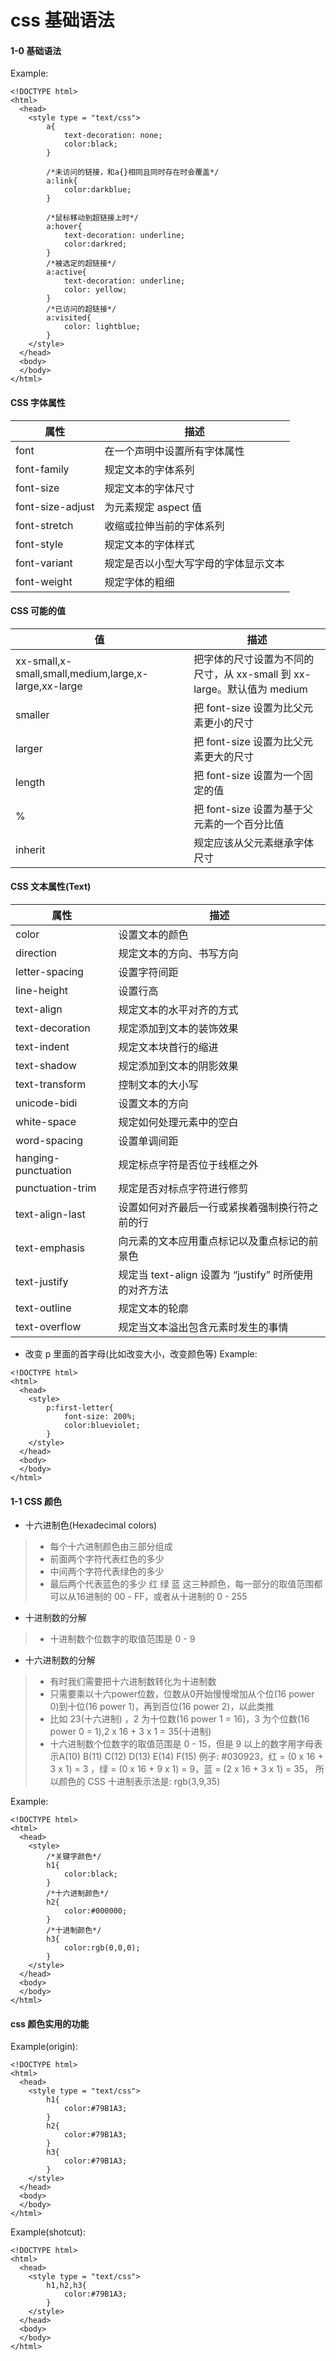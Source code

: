 # css 基础语法
#### 1-0 基础语法
Example:
```
<!DOCTYPE html>
<html>
  <head>
    <style type = "text/css">
        a{
            text-decoration: none;
            color:black;
        }

        /*未访问的链接，和a{}相同且同时存在时会覆盖*/
        a:link{
            color:darkblue;
        }

        /*鼠标移动到超链接上时*/
        a:hover{
            text-decoration: underline;
            color:darkred;
        }
        /*被选定的超链接*/
        a:active{
            text-decoration: underline;
            color: yellow;
        }
        /*已访问的超链接*/
        a:visited{
            color: lightblue;
        }
    </style>
  </head>
  <body>
  </body>
</html>
```

#### CSS 字体属性

| 属性 | 描述 |
|------|------|
| font | 在一个声明中设置所有字体属性 |
| font-family | 规定文本的字体系列 |
| font-size | 规定文本的字体尺寸 |
| font-size-adjust | 为元素规定 aspect 值 |
| font-stretch | 收缩或拉伸当前的字体系列 |
| font-style | 规定文本的字体样式 |
| font-variant | 规定是否以小型大写字母的字体显示文本 |
| font-weight | 规定字体的粗细 |

#### CSS 可能的值

| 值 | 描述 |
|------|------|
| xx-small,x-small,small,medium,large,x-large,xx-large | 把字体的尺寸设置为不同的尺寸，从 xx-small 到 xx-large。默认值为 medium |
| smaller | 把 font-size 设置为比父元素更小的尺寸 |
| larger | 把 font-size 设置为比父元素更大的尺寸 |
| length | 把 font-size 设置为一个固定的值 |
| % | 把 font-size 设置为基于父元素的一个百分比值 |
| inherit | 规定应该从父元素继承字体尺寸 |

#### CSS 文本属性(Text)

| 属性 | 描述 |
|------|------|
| color | 设置文本的颜色 
| direction | 规定文本的方向、书写方向 |
| letter-spacing | 设置字符间距 |
| line-height | 设置行高 |
| text-align | 规定文本的水平对齐的方式 |
| text-decoration | 规定添加到文本的装饰效果 |
| text-indent | 规定文本块首行的缩进 |
| text-shadow | 规定添加到文本的阴影效果 |
| text-transform | 控制文本的大小写 |
| unicode-bidi | 设置文本的方向 |
| white-space | 规定如何处理元素中的空白 |
| word-spacing | 设置单调间距 |
| hanging-punctuation | 规定标点字符是否位于线框之外 |
| punctuation-trim | 规定是否对标点字符进行修剪 |
| text-align-last | 设置如何对齐最后一行或紧挨着强制换行符之前的行 |
| text-emphasis | 向元素的文本应用重点标记以及重点标记的前景色 |
| text-justify | 规定当 text-align 设置为 “justify” 时所使用的对齐方法 |
| text-outline | 规定文本的轮廓 |
| text-overflow | 规定当文本溢出包含元素时发生的事情 |

+ 改变 p 里面的首字母(比如改变大小，改变颜色等)
Example:
```
<!DOCTYPE html>
<html>
  <head>
    <style>
        p:first-letter{
            font-size: 200%;
            color:blueviolet;
        }
    </style>
  </head>
  <body>
  </body>
</html>
```

#### 1-1 CSS 颜色
+ 十六进制色(Hexadecimal colors)
> + 每个十六进制颜色由三部分组成
> + 前面两个字符代表红色的多少
> + 中间两个字符代表绿色的多少
> + 最后两个代表蓝色的多少
> 红 绿 蓝 这三种颜色，每一部分的取值范围都可以从16进制的 00 - FF，或者从十进制的 0 - 255

+ 十进制数的分解
> + 十进制数个位数字的取值范围是 0 - 9

+ 十六进制数的分解
> + 有时我们需要把十六进制数转化为十进制数
> + 只需要乘以十六power位数，位数从0开始慢慢增加从个位(16 power 0)到十位(16 power 1)，再到百位(16 power 2)，以此类推
> + 比如 23(十六进制) ，2 为十位数(16 power 1 = 16)，3 为个位数(16 power 0 = 1),2 x 16 + 3 x 1 = 35(十进制)
> + 十六进制数个位数字的取值范围是 0 - 15，但是 9 以上的数字用字母表示A(10) B(11) C(12) D(13) E(14) F(15)
> 例子: #030923，红 = (0 x 16 + 3 x 1) = 3 ，绿 = (0 x 16 + 9 x 1) = 9，蓝 = (2 x 16 + 3 x 1) = 35， 所以颜色的 CSS 十进制表示法是: rgb(3,9,35)

Example:
```
<!DOCTYPE html>
<html>
  <head>
    <style>
        /*关键字颜色*/
        h1{
            color:black;
        }
        /*十六进制颜色*/
        h2{
            color:#000000;
        }
        /*十进制颜色*/
        h3{
            color:rgb(0,0,0);
        }
    </style>
  </head>
  <body>
  </body>
</html>
```

#### css 颜色实用的功能
Example(origin):
```
<!DOCTYPE html>
<html>
  <head>
    <style type = "text/css">
        h1{
            color:#79B1A3;
        }
        h2{
            color:#79B1A3;
        }
        h3{
            color:#79B1A3;
        }
    </style>
  </head>
  <body>
  </body>
</html>
```
Example(shotcut):
```
<!DOCTYPE html>
<html>
  <head>
    <style type = "text/css">
        h1,h2,h3{
            color:#79B1A3;
        }
    </style>
  </head>
  <body>
  </body>
</html>
```
